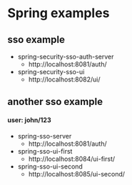 # Spring examples

## sso example
- spring-security-sso-auth-server
    - http://localhost:8081/auth/
- spring-security-sso-ui
    - http://localhost:8082/ui/

## another sso example
#### user: john/123
- spring-sso-server
    - http://localhost:8081/auth/
- spring-sso-ui-first
    - http://localhost:8084/ui-first/
- spring-sso-ui-second
    - http://localhost:8085/ui-second/
